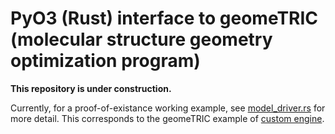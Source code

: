 # PyO3 (Rust) interface to geomeTRIC (molecular structure geometry optimization program)

**This repository is under construction.**

Currently, for a proof-of-existance working example, see [model_driver.rs](examples/model_driver.rs) for more detail. This corresponds to the geomeTRIC example of [custom engine](https://github.com/leeping/geomeTRIC/blob/master/geometric/tests/test_customengine.py).
